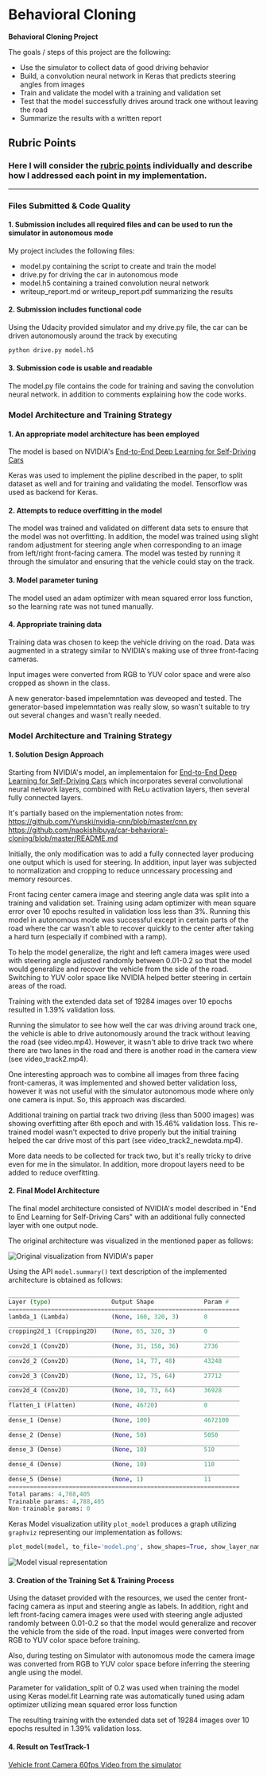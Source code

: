 # **Behavioral Cloning** 

**Behavioral Cloning Project**

The goals / steps of this project are the following:
* Use the simulator to collect data of good driving behavior
* Build, a convolution neural network in Keras that predicts steering angles from images
* Train and validate the model with a training and validation set
* Test that the model successfully drives around track one without leaving the road
* Summarize the results with a written report


[//]: # (Image References)

[image1]: ./examples/placeholder.png "Model Visualization"
[image2]: ./examples/placeholder.png "Grayscaling"
[image3]: ./examples/placeholder_small.png "Recovery Image"
[image4]: ./examples/placeholder_small.png "Recovery Image"
[image5]: ./examples/placeholder_small.png "Recovery Image"
[image6]: ./examples/placeholder_small.png "Normal Image"
[image7]: ./examples/placeholder_small.png "Flipped Image"

## Rubric Points
### Here I will consider the [rubric points](https://review.udacity.com/#!/rubrics/432/view) individually and describe how I addressed each point in my implementation.  

---
### Files Submitted & Code Quality

#### 1. Submission includes all required files and can be used to run the simulator in autonomous mode

My project includes the following files:
* model.py containing the script to create and train the model
* drive.py for driving the car in autonomous mode
* model.h5 containing a trained convolution neural network 
* writeup_report.md or writeup_report.pdf summarizing the results

#### 2. Submission includes functional code
Using the Udacity provided simulator and my drive.py file, the car can be driven autonomously around the track by executing 
```sh
python drive.py model.h5
```

#### 3. Submission code is usable and readable

The model.py file contains the code for training and saving the convolution neural network. in addition to comments explaining how the code works.

### Model Architecture and Training Strategy

#### 1. An appropriate model architecture has been employed

The model is based on NVIDIA's [End-to-End Deep Learning for Self-Driving Cars](http://images.nvidia.com/content/tegra/automotive/images/2016/solutions/pdf/end-to-end-dl-using-px.pdf)

Keras was used to implement the pipline described in the paper, to split dataset as well and for training and validating the model.
Tensorflow was used as backend for Keras.

#### 2. Attempts to reduce overfitting in the model

The model was trained and validated on different data sets to ensure that the model was not overfitting.
In addition, the model was trained using slight random adjustment for steering angle when corresponding to an image from left/right front-facing camera.
The model was tested by running it through the simulator and ensuring that the vehicle could stay on the track.

#### 3. Model parameter tuning

The model used an adam optimizer with mean squared error loss function, so the learning rate was not tuned manually.

#### 4. Appropriate training data

Training data was chosen to keep the vehicle driving on the road. Data was augmented in a strategy similar to NVIDIA's making use of three front-facing cameras.

Input images were converted from RGB to YUV color space and were also cropped as shown in the class.

A new generator-based impelemntation was deveoped and tested.
The generator-based impelemntation was really slow, so wasn't suitable to try out several changes and wasn't really needed.

### Model Architecture and Training Strategy

#### 1. Solution Design Approach

Starting from NVIDIA's model, an implementaion for [End-to-End Deep Learning for Self-Driving Cars](http://images.nvidia.com/content/tegra/automotive/images/2016/solutions/pdf/end-to-end-dl-using-px.pdf) which incorporates several convolutional neural network layers, combined with ReLu activation layers, then several fully connected layers.

It's partially based on the implementation notes from:
https://github.com/Yunski/nvidia-cnn/blob/master/cnn.py
https://github.com/naokishibuya/car-behavioral-cloning/blob/master/README.md

Initially, the only modification was to add a fully connected layer producing one output which is used for steering.
In addition, input layer was subjected to normalization and cropping to reduce unncessary processing and memory resources.

Front facing center camera image and steering angle data was split into a training and validation set.
Training using adam optimizer with mean square error over 10 epochs resulted in validation loss less than 3%.
Running this model in autonomous mode was successful except in certain parts of the road where the car wasn't able to recover quickly to the center after taking a hard turn (especially if combined with a ramp).

To help the model generalize, the right and left camera images were used with steering angle adjusted randomly between 0.01-0.2 so that the model would generalize and recover the vehicle from the side of the road.
Switching to YUV color space like NVIDIA helped better steering in certain areas of the road.

Training with the extended data set of 19284 images over 10 epochs resulted in 1.39% validation loss.

Running the simulator to see how well the car was driving around track one, the vehicle is able to drive autonomously around the track without leaving the road (see video.mp4).
However, it wasn't able to drive track two where there are two lanes in the road and there is another road in the camera view (see video_track2.mp4).

One interesting approach was to combine all images from three facing front-cameras, it was implemented and showed better validation loss, however it was not useful with the simulator autonomous mode where only one camera is input.
So, this approach was discarded.

Additional training on partial track two driving (less than 5000 images) was showing overfitting after 6th epoch and with 15.46% validation loss.
This re-trained model wasn't expected to drive properly but the initial training helped the car drive most of this part (see video_track2_newdata.mp4).

More data needs to be collected for track two, but it's really tricky to drive even for me in the simulator.
In addition, more dropout layers need to be added to reduce overfitting.

#### 2. Final Model Architecture

The final model architecture consisted of NVIDIA's model described in "End to End Learning for Self-Driving Cars" with an additional fully connected layer with one output node.

The original architecture was visualized in the mentioned paper as follows:

![Original visualization from NVIDIA's paper](https://devblogs.nvidia.com/parallelforall/wp-content/uploads/2016/08/cnn-architecture-624x890.png)


Using the API `model.summary()` text description of the implemented architecture is obtained as follows:

```python
_________________________________________________________________
Layer (type)                 Output Shape              Param #
=================================================================
lambda_1 (Lambda)            (None, 160, 320, 3)       0
_________________________________________________________________
cropping2d_1 (Cropping2D)    (None, 65, 320, 3)        0
_________________________________________________________________
conv2d_1 (Conv2D)            (None, 31, 158, 36)       2736
_________________________________________________________________
conv2d_2 (Conv2D)            (None, 14, 77, 48)        43248
_________________________________________________________________
conv2d_3 (Conv2D)            (None, 12, 75, 64)        27712
_________________________________________________________________
conv2d_4 (Conv2D)            (None, 10, 73, 64)        36928
_________________________________________________________________
flatten_1 (Flatten)          (None, 46720)             0
_________________________________________________________________
dense_1 (Dense)              (None, 100)               4672100
_________________________________________________________________
dense_2 (Dense)              (None, 50)                5050
_________________________________________________________________
dense_3 (Dense)              (None, 10)                510
_________________________________________________________________
dense_4 (Dense)              (None, 10)                110
_________________________________________________________________
dense_5 (Dense)              (None, 1)                 11
=================================================================
Total params: 4,788,405
Trainable params: 4,788,405
Non-trainable params: 0
```

Keras Model visualization utility `plot_model` produces a graph utilizing  `graphviz` representing our implementation as follows:
```python
plot_model(model, to_file='model.png', show_shapes=True, show_layer_names=True)
```
![Model visual representation](model.png)


#### 3. Creation of the Training Set & Training Process

Using the dataset provided with the resources, we used the center front-facing camera as input and steering angle as labels.
In addition, right and left front-facing camera images were used with steering angle adjusted randomly between 0.01-0.2 so that the model would generalize and recover the vehicle from the side of the road.
Input images were converted from RGB to YUV color space before training.

Also, during testing on Simulator with autonomous mode the camera image was converted from RGB to YUV color space before inferring the steering angle using the model.

Parameter for validation_split of 0.2 was used when training the model using Keras model.fit
Learning rate was automatically tuned using adam optimizer utilizing mean squared error loss function

The resulting training with the extended data set of 19284 images over 10 epochs resulted in 1.39% validation loss.

#### 4. Result on TestTrack-1
[Vehicle front Camera 60fps Video from the simulator](https://github.com/ahmedkhalaf/CarND-Behavioral-Cloning-P3/raw/master/run_1533_60fps.mp4)

